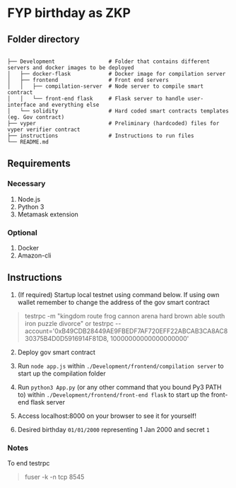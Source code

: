 # FYP birthday as ZKP

## Folder directory
```

├── Development                 # Folder that contains different servers and docker images to be deployed
│   ├── docker-flask            # Docker image for compilation server
│   ├── frontend                # Front end servers
│   │   ├── compilation-server  # Node server to compile smart contract
│   │   └── front-end flask     # Flask server to handle user-interface and everything else
│   └── solidity                # Hard coded smart contracts templates (eg. Gov contract)
├── vyper                       # Preliminary (hardcoded) files for vyper verifier contract
├── instructions                # Instructions to run files
└── README.md
```

## Requirements

### Necessary
1. Node.js
2. Python 3
3. Metamask extension

### Optional
1. Docker
2. Amazon-cli


## Instructions
1. (If required) Startup local testnet using command below. If using own wallet remember to change the address of the gov smart contract

> testrpc -m "kingdom route frog cannon arena hard brown able south iron puzzle divorce" 
or
> testrpc --account='0xB49CDB28449AE9FBEDF7AF720EFF22ABCAB3CA8AC830375B4D0D5916914F81D8, 10000000000000000000'

2. Deploy gov smart contract

3. Run `node app.js` within `./Development/frontend/compilation server` to start up the compilation folder

4. Run `python3 App.py` (or any other command that you bound Py3 PATH to) within `./Development/frontend/front-end flask` to start up the front-end flask server

5. Access localhost:8000 on your browser to see it for yourself!

6. Desired birthday `01/01/2000` representing 1 Jan 2000 and secret `1`

### Notes
To end testrpc
> fuser -k -n tcp 8545
